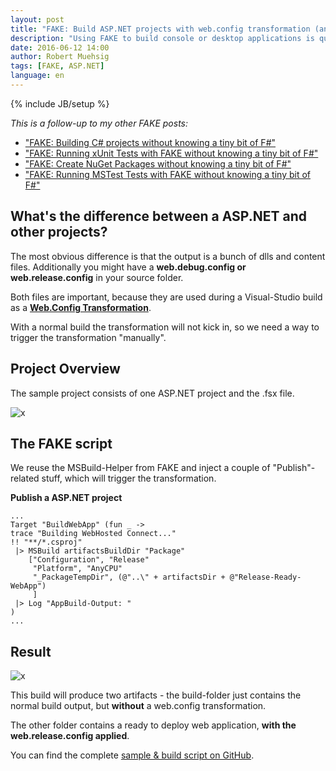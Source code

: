 ```yaml
---
layout: post
title: "FAKE: Build ASP.NET projects with web.config transformation (and without knowing a tiny bit of F#)"
description: "Using FAKE to build console or desktop applications is quite easy, but for ASP.NET projects a web.config transformation might be needed. This post will show you an easy solution with FAKE."
date: 2016-06-12 14:00
author: Robert Muehsig
tags: [FAKE, ASP.NET]
language: en
---
```

{% include JB/setup %}

_This is a follow-up to my other FAKE posts:_

* ["FAKE: Building C# projects without knowing a tiny bit of F#"](http://blog.codeinside.eu/2015/02/23/fake-building-with-fake/) 
* ["FAKE: Running xUnit Tests with FAKE without knowing a tiny bit of F#"](http://blog.codeinside.eu/2015/02/24/fake-running-xunit-tests-with-fake/)
* ["FAKE: Create NuGet Packages without knowing a tiny bit of F#"](http://blog.codeinside.eu/2015/06/21/fake-create-nuget-packages/)
* ["FAKE: Running MSTest Tests with FAKE without knowing a tiny bit of F#"](http://blog.codeinside.eu/2015/08/30/fake-running-mstest-tests-with-fake/)

## What's the difference between a ASP.NET and other projects?

The most obvious difference is that the output is a bunch of dlls and content files. Additionally you might have a __web.debug.config or web.release.config__ in your source folder. 

Both files are important, because they are used during a Visual-Studio build as a [__Web.Config Transformation__](https://msdn.microsoft.com/en-us/library/dd465326(v=vs.110).aspx).

With a normal build the transformation will not kick in, so we need a way to trigger the transformation "manually".

## Project Overview

The sample project consists of one ASP.NET project and the .fsx file. 

![x]({{BASE_PATH}}/assets/md-images/2016-06-12/project.png "Project Overview")

## The FAKE script

We reuse the MSBuild-Helper from FAKE and inject a couple of "Publish"-related stuff, which will trigger the transformation.

__Publish a ASP.NET project__

    ...
    Target "BuildWebApp" (fun _ ->
    trace "Building WebHosted Connect..."
    !! "**/*.csproj"
     |> MSBuild artifactsBuildDir "Package"
        ["Configuration", "Release"
         "Platform", "AnyCPU"
         "_PackageTempDir", (@"..\" + artifactsDir + @"Release-Ready-WebApp")
         ]
     |> Log "AppBuild-Output: "
    )
    ...
	
## Result

![x]({{BASE_PATH}}/assets/md-images/2016-06-12/output.png "Output")

This build will produce two artifacts - the build-folder just contains the normal build output, but __without__ a web.config transformation. 

The other folder contains a ready to deploy web application, __with the web.release.config applied__.

You can find the complete [sample & build script on GitHub](https://github.com/Code-Inside/Samples/tree/master/2016/LetsUseFake-AspNet).
